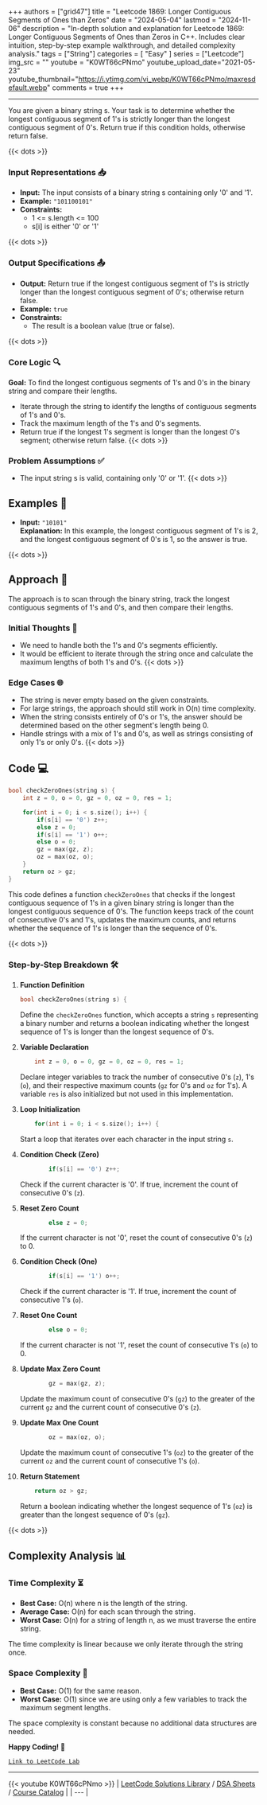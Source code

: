 
+++
authors = ["grid47"]
title = "Leetcode 1869: Longer Contiguous Segments of Ones than Zeros"
date = "2024-05-04"
lastmod = "2024-11-06"
description = "In-depth solution and explanation for Leetcode 1869: Longer Contiguous Segments of Ones than Zeros in C++. Includes clear intuition, step-by-step example walkthrough, and detailed complexity analysis."
tags = ["String"]
categories = [
    "Easy"
]
series = ["Leetcode"]
img_src = ""
youtube = "K0WT66cPNmo"
youtube_upload_date="2021-05-23"
youtube_thumbnail="https://i.ytimg.com/vi_webp/K0WT66cPNmo/maxresdefault.webp"
comments = true
+++



---
You are given a binary string s. Your task is to determine whether the longest contiguous segment of 1's is strictly longer than the longest contiguous segment of 0's. Return true if this condition holds, otherwise return false.
<!--more-->
{{< dots >}}
### Input Representations 📥
- **Input:** The input consists of a binary string s containing only '0' and '1'.
- **Example:** `"101100101"`
- **Constraints:**
	- 1 <= s.length <= 100
	- s[i] is either '0' or '1'

{{< dots >}}
### Output Specifications 📤
- **Output:** Return true if the longest contiguous segment of 1's is strictly longer than the longest contiguous segment of 0's; otherwise return false.
- **Example:** `true`
- **Constraints:**
	- The result is a boolean value (true or false).

{{< dots >}}
### Core Logic 🔍
**Goal:** To find the longest contiguous segments of 1's and 0's in the binary string and compare their lengths.

- Iterate through the string to identify the lengths of contiguous segments of 1's and 0's.
- Track the maximum length of the 1's and 0's segments.
- Return true if the longest 1's segment is longer than the longest 0's segment; otherwise return false.
{{< dots >}}
### Problem Assumptions ✅
- The input string s is valid, containing only '0' or '1'.
{{< dots >}}
## Examples 🧩
- **Input:** `"10101"`  \
  **Explanation:** In this example, the longest contiguous segment of 1's is 2, and the longest contiguous segment of 0's is 1, so the answer is true.

{{< dots >}}
## Approach 🚀
The approach is to scan through the binary string, track the longest contiguous segments of 1's and 0's, and then compare their lengths.

### Initial Thoughts 💭
- We need to handle both the 1's and 0's segments efficiently.
- It would be efficient to iterate through the string once and calculate the maximum lengths of both 1's and 0's.
{{< dots >}}
### Edge Cases 🌐
- The string is never empty based on the given constraints.
- For large strings, the approach should still work in O(n) time complexity.
- When the string consists entirely of 0's or 1's, the answer should be determined based on the other segment's length being 0.
- Handle strings with a mix of 1's and 0's, as well as strings consisting of only 1's or only 0's.
{{< dots >}}
## Code 💻
```cpp
bool checkZeroOnes(string s) {
    int z = 0, o = 0, gz = 0, oz = 0, res = 1;

    for(int i = 0; i < s.size(); i++) {
        if(s[i] == '0') z++;
        else z = 0;
        if(s[i] == '1') o++;
        else o = 0;
        gz = max(gz, z);
        oz = max(oz, o);
    }
    return oz > gz;
}
```

This code defines a function `checkZeroOnes` that checks if the longest contiguous sequence of 1's in a given binary string is longer than the longest contiguous sequence of 0's. The function keeps track of the count of consecutive 0's and 1's, updates the maximum counts, and returns whether the sequence of 1's is longer than the sequence of 0's.

{{< dots >}}
### Step-by-Step Breakdown 🛠️
1. **Function Definition**
	```cpp
	bool checkZeroOnes(string s) {
	```
	Define the `checkZeroOnes` function, which accepts a string `s` representing a binary number and returns a boolean indicating whether the longest sequence of 1's is longer than the longest sequence of 0's.

2. **Variable Declaration**
	```cpp
	    int z = 0, o = 0, gz = 0, oz = 0, res = 1;
	```
	Declare integer variables to track the number of consecutive 0's (`z`), 1's (`o`), and their respective maximum counts (`gz` for 0's and `oz` for 1's). A variable `res` is also initialized but not used in this implementation.

3. **Loop Initialization**
	```cpp
	    for(int i = 0; i < s.size(); i++) {
	```
	Start a loop that iterates over each character in the input string `s`.

4. **Condition Check (Zero)**
	```cpp
	        if(s[i] == '0') z++;
	```
	Check if the current character is '0'. If true, increment the count of consecutive 0's (`z`).

5. **Reset Zero Count**
	```cpp
	        else z = 0;
	```
	If the current character is not '0', reset the count of consecutive 0's (`z`) to 0.

6. **Condition Check (One)**
	```cpp
	        if(s[i] == '1') o++;
	```
	Check if the current character is '1'. If true, increment the count of consecutive 1's (`o`).

7. **Reset One Count**
	```cpp
	        else o = 0;
	```
	If the current character is not '1', reset the count of consecutive 1's (`o`) to 0.

8. **Update Max Zero Count**
	```cpp
	        gz = max(gz, z);
	```
	Update the maximum count of consecutive 0's (`gz`) to the greater of the current `gz` and the current count of consecutive 0's (`z`).

9. **Update Max One Count**
	```cpp
	        oz = max(oz, o);
	```
	Update the maximum count of consecutive 1's (`oz`) to the greater of the current `oz` and the current count of consecutive 1's (`o`).

10. **Return Statement**
	```cpp
	    return oz > gz;
	```
	Return a boolean indicating whether the longest sequence of 1's (`oz`) is greater than the longest sequence of 0's (`gz`).

{{< dots >}}
## Complexity Analysis 📊
### Time Complexity ⏳
- **Best Case:** O(n) where n is the length of the string.
- **Average Case:** O(n) for each scan through the string.
- **Worst Case:** O(n) for a string of length n, as we must traverse the entire string.

The time complexity is linear because we only iterate through the string once.

### Space Complexity 💾
- **Best Case:** O(1) for the same reason.
- **Worst Case:** O(1) since we are using only a few variables to track the maximum segment lengths.

The space complexity is constant because no additional data structures are needed.

**Happy Coding! 🎉**


[`Link to LeetCode Lab`](https://leetcode.com/problems/longer-contiguous-segments-of-ones-than-zeros/description/)

---
{{< youtube K0WT66cPNmo >}}
| [LeetCode Solutions Library](https://grid47.xyz/leetcode/) / [DSA Sheets](https://grid47.xyz/sheets/) / [Course Catalog](https://grid47.xyz/courses/) |
| --- |

